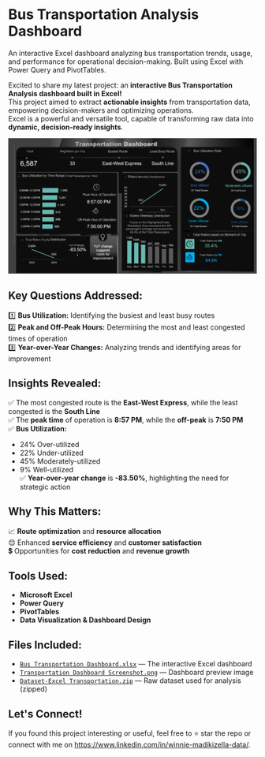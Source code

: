 # Bus Transportation Analysis Dashboard
An interactive Excel dashboard analyzing bus transportation trends, usage, and performance for operational decision-making. Built using Excel with Power Query and PivotTables.

Excited to share my latest project: an **interactive Bus Transportation Analysis dashboard built in Excel!**  
This project aimed to extract **actionable insights** from transportation data, empowering decision-makers and optimizing operations.  
Excel is a powerful and versatile tool, capable of transforming raw data into **dynamic, decision-ready insights**.

![Transportation Dashboard](./Transportation%20Dashboard%20Screenshot%20.png)


## Key Questions Addressed:
1️⃣ **Bus Utilization:** Identifying the busiest and least busy routes  
2️⃣ **Peak and Off-Peak Hours:** Determining the most and least congested times of operation  
3️⃣ **Year-over-Year Changes:** Analyzing trends and identifying areas for improvement

## Insights Revealed:
✅ The most congested route is the **East-West Express**, while the least congested is the **South Line**  
✅ The **peak time** of operation is **8:57 PM**, while the **off-peak** is **7:50 PM**  
✅ **Bus Utilization:**
- 24% Over-utilized  
- 22% Under-utilized  
- 45% Moderately-utilized  
- 9% Well-utilized  
✅ **Year-over-year change** is **-83.50%**, highlighting the need for strategic action

## Why This Matters:
📈 **Route optimization** and **resource allocation**  
😊 Enhanced **service efficiency** and **customer satisfaction**  
💲 Opportunities for **cost reduction** and **revenue growth**

## Tools Used:
- **Microsoft Excel**
- **Power Query**
- **PivotTables**
- **Data Visualization & Dashboard Design**

## Files Included:
- [`Bus Transportation Dashboard.xlsx`](./Bus%20Transportation%20Dashboard.xlsx) — The interactive Excel dashboard  
- [`Transportation Dashboard Screenshot.png`](./Transportation%20Dashboard%20Screenshot%20.png) — Dashboard preview image  
- [`Dataset-Excel Transportation.zip`](./Dataset-Excel%20Transportation.zip) — Raw dataset used for analysis (zipped)


## Let's Connect!
If you found this project interesting or useful, feel free to ⭐ star the repo or connect with me on https://www.linkedin.com/in/winnie-madikizella-data/.

